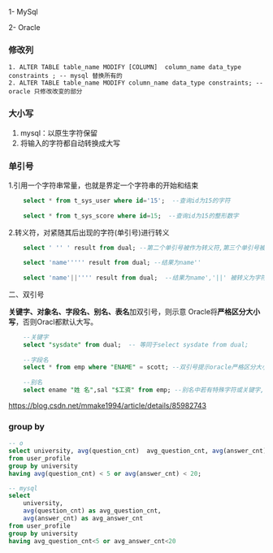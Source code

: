 1- MySql

2- Oracle

### 修改列


```mysql
1. ALTER TABLE table_name MODIFY [COLUMN]  column_name data_type constraints ; -- mysql 替换所有的
2. ALTER TABLE table_name MODIFY column_name data_type constraints; -- oracle 只修改改变的部分
```

### 大小写

1. mysql：以原生字符保留
2. 将输入的字符都自动转换成大写





### 单引号

1.引用一个字符串常量，也就是界定一个字符串的开始和结束

```sql
    select * from t_sys_user where id='15';  --查询id为15的字符
    
    select * from t_sys_score where id=15;  --查询id为15的整形数字
```

2.转义符，对紧随其后出现的字符(单引号)进行转义 

```sql
    select ' '' ' result from dual; --第二个单引号被作为转义符,第三个单引号被转义.结果为 '
    
    select 'name''''' result from dual; --结果为name''
    
    select 'name'||'''' result from dual;  --结果为name','||' 被转义为字符拼接
```

二、双引号

**关键字、对象名、字段名、别名、表名**加双引号，则示意 Oracle将**严格区分大小写**，否则Oracl都默认大写。 

```sql
    --关键字
    select "sysdate" from dual;  -- 等同于select sysdate from dual; 
    
    --字段名 
    select * from emp where "ENAME" = scott; --双引号提示oracle严格区分大小写,ename将报错
    
    --别名
    select ename "姓 名",sal "$工资" from emp; --别名中若有特殊字符或关键字,需要双引号包住
```

https://blog.csdn.net/mmake1994/article/details/85982743

### group by

```sql
-- o
select university, avg(question_cnt)  avg_question_cnt, avg(answer_cnt) avg_answer_cnt
from user_profile 
group by university
having avg(question_cnt) < 5 or avg(answer_cnt) < 20;

-- mysql
select
    university,
    avg(question_cnt) as avg_question_cnt,
    avg(answer_cnt) as avg_answer_cnt
from user_profile
group by university
having avg_question_cnt<5 or avg_answer_cnt<20
```

